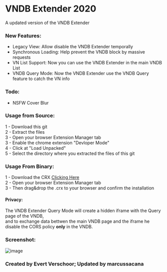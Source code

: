 # VNDB Extender 2020
A updated version of the VNDB Extender

### New Features:
- Legacy View: Allow disable the VNDB Extender temporally  
- Synchronous Loading: Help prevent the VNDB block by massive requests  
- VN List Support: Now you can use the VNDB Extender in the main VNDB List  
- VNDB Query Mode: Now the VNDB Extender use the VNDB Query feature to catch the VN info

### Todo:
- NSFW Cover Blur

### Usage from Source:
1 - Download this git  
2 - Extract the files  
3 - Open your browser Extension Manager tab  
3 - Enable the chrome extension "Devloper Mode"  
4 - Click at "Load Unpacked"  
5 - Select the directory where you extracted the files of this git

### Usage From Binary:
1 - Download the CRX [Clicking Here](https://github.com/marcussacana/VNDB-Extender-2020/releases)  
2 - Open your browser Extension Manager tab  
3 - Then drag&drop the .crx to your browser and confirm the installation

#### Privacy:
The VNDB Extender Query Mode will create a hidden iframe with the Query page of the VNDB,  
and to exchange data bettwen the main VNDB page and the iframe he disable the CORS policy **only** in the VNDB.

### Screenshot:
![image](https://user-images.githubusercontent.com/10576957/71759552-8a132b80-2e8d-11ea-9c88-58e3200e3431.png)

###  Created by Evert Verschoor; Updated by marcussacana
